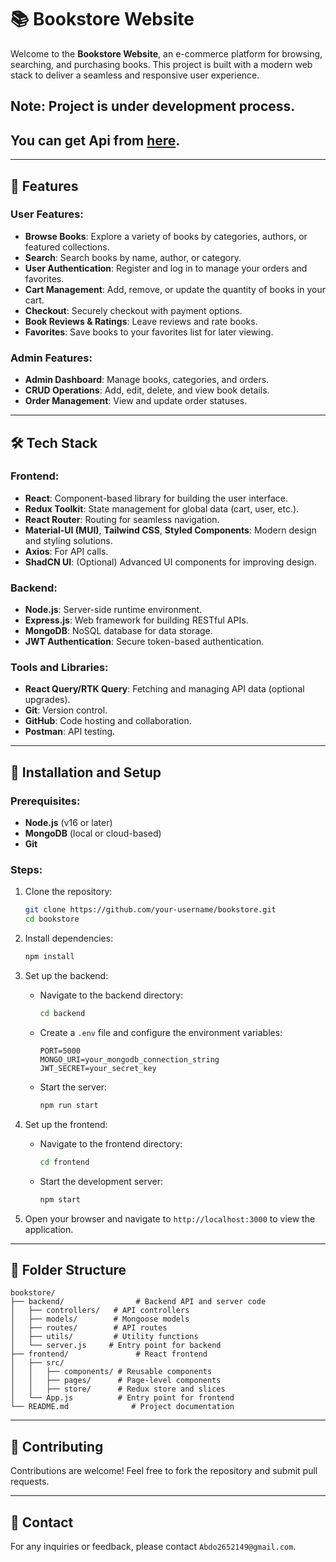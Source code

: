# 📚 Bookstore Website

Welcome to the **Bookstore Website**, an e-commerce platform for browsing, searching, and purchasing books. This project is built with a modern web stack to deliver a seamless and responsive user experience.

## Note: Project is under development process.

## You can get Api from [here](https://github.com/Alaa-Eldeen22/bookstore-app).

---

## 🌟 Features

### User Features:

- **Browse Books**: Explore a variety of books by categories, authors, or featured collections.
- **Search**: Search books by name, author, or category.
- **User Authentication**: Register and log in to manage your orders and favorites.
- **Cart Management**: Add, remove, or update the quantity of books in your cart.
- **Checkout**: Securely checkout with payment options.
- **Book Reviews & Ratings**: Leave reviews and rate books.
- **Favorites**: Save books to your favorites list for later viewing.

### Admin Features:

- **Admin Dashboard**: Manage books, categories, and orders.
- **CRUD Operations**: Add, edit, delete, and view book details.
- **Order Management**: View and update order statuses.

---

## 🛠️ Tech Stack

### Frontend:

- **React**: Component-based library for building the user interface.
- **Redux Toolkit**: State management for global data (cart, user, etc.).
- **React Router**: Routing for seamless navigation.
- **Material-UI (MUI)**, **Tailwind CSS**, **Styled Components**: Modern design and styling solutions.
- **Axios**: For API calls.
- **ShadCN UI**: (Optional) Advanced UI components for improving design.

### Backend:

- **Node.js**: Server-side runtime environment.
- **Express.js**: Web framework for building RESTful APIs.
- **MongoDB**: NoSQL database for data storage.
- **JWT Authentication**: Secure token-based authentication.

### Tools and Libraries:

- **React Query/RTK Query**: Fetching and managing API data (optional upgrades).
- **Git**: Version control.
- **GitHub**: Code hosting and collaboration.
- **Postman**: API testing.

---

## 🚀 Installation and Setup

### Prerequisites:

- **Node.js** (v16 or later)
- **MongoDB** (local or cloud-based)
- **Git**

### Steps:

1. Clone the repository:

   ```bash
   git clone https://github.com/your-username/bookstore.git
   cd bookstore
   ```

2. Install dependencies:

   ```bash
   npm install
   ```

3. Set up the backend:

   - Navigate to the backend directory:
     ```bash
     cd backend
     ```
   - Create a `.env` file and configure the environment variables:
     ```env
     PORT=5000
     MONGO_URI=your_mongodb_connection_string
     JWT_SECRET=your_secret_key
     ```
   - Start the server:
     ```bash
     npm run start
     ```

4. Set up the frontend:

   - Navigate to the frontend directory:
     ```bash
     cd frontend
     ```
   - Start the development server:
     ```bash
     npm start
     ```

5. Open your browser and navigate to `http://localhost:3000` to view the application.

---

## 📂 Folder Structure

```plaintext
bookstore/
├── backend/                # Backend API and server code
│   ├── controllers/   # API controllers
│   ├── models/        # Mongoose models
│   ├── routes/        # API routes
│   ├── utils/         # Utility functions
│   └── server.js     # Entry point for backend
├── frontend/               # React frontend
│   ├── src/
│   │   ├── components/ # Reusable components
│   │   ├── pages/      # Page-level components
│   │   ├── store/      # Redux store and slices
│   └── App.js          # Entry point for frontend
└── README.md              # Project documentation
```

---

## 🤝 Contributing

Contributions are welcome! Feel free to fork the repository and submit pull requests.

---

## 📧 Contact

For any inquiries or feedback, please contact `Abdo2652149@gmail.com`.

